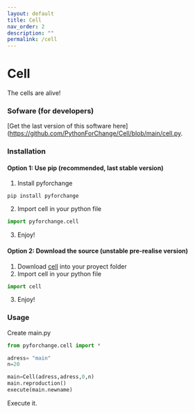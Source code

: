 ```yaml
---
layout: default
title: Cell
nav_order: 2
description: ""
permalink: /cell
---
```


# Cell
The cells are alive!

### Sofware (for developers)

[Get the last version of this software here](https://github.com/PythonForChange/Cell/blob/main/cell.py.

### Installation
#### Option 1: Use pip (recommended, last stable version)
1. Install pyforchange
```
pip install pyforchange
```
2. Import cell in your python file
```python
import pyforchange.cell
```
3. Enjoy!

#### Option 2: Download the source (unstable pre-realise version)
1. Download [cell](https://github.com/PythonForChange/Cell/blob/main/cell.py) into your proyect folder
2. Import cell in your python file
```python
import cell
```
3. Enjoy!

### Usage
Create main.py
```python
from pyforchange.cell import *

adress= "main"
n=20

main=Cell(adress,adress,0,n)
main.reproduction()
execute(main.newname)
```

Execute it.
